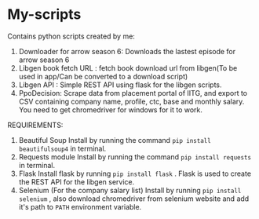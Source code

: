 # My-scripts

Contains python scripts created by me:
1. Downloader for arrow season 6: Downloads the lastest episode for arrow season 6
2. Libgen book fetch URL : fetch book download url from libgen(To be used in app/Can be converted to a download script)
3. Libgen API : Simple REST API using flask for the libgen scripts.
4. PpoDecision: Scrape data from placement portal of IITG, and export to CSV containing company name, 
   profile, ctc, base and monthly salary. You need to get chromedriver for windows for it to work.

REQUIREMENTS:
1. Beautiful Soup
    Install by running the command `pip install beautifulsoup4` in terminal.
2. Requests module
    Install by running the command `pip install requests` in terminal.
3. Flask
    Install flask by running `pip install flask` . Flask is used to create the REST API for the libgen service.
4. Selenium (For the company salary list)
    Install by running `pip install selenium` , also download chromedriver from selenium website and add it's path to `PATH`
    environment variable.